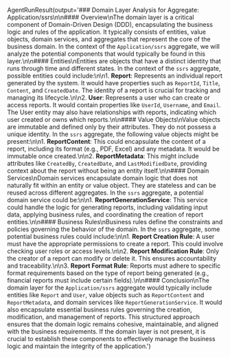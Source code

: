 AgentRunResult(output='### Domain Layer Analysis for Aggregate: Application/ssrs\n\n#### Overview\nThe domain layer is a critical component of Domain-Driven Design (DDD), encapsulating the business logic and rules of the application. It typically consists of entities, value objects, domain services, and aggregates that represent the core of the business domain. In the context of the `Application/ssrs` aggregate, we will analyze the potential components that would typically be found in this layer.\n\n#### Entities\nEntities are objects that have a distinct identity that runs through time and different states. In the context of the `ssrs` aggregate, possible entities could include:\n\n1. **Report**: Represents an individual report generated by the system. It would have properties such as `ReportId`, `Title`, `Content`, and `CreatedDate`. The identity of a report is crucial for tracking and managing its lifecycle.\n\n2. **User**: Represents a user who can create or access reports. It would contain properties like `UserId`, `Username`, and `Email`. The User entity may also have relationships with reports, indicating which user created or owns which reports.\n\n#### Value Objects\nValue objects are immutable and defined only by their attributes. They do not possess a unique identity. In the `ssrs` aggregate, the following value objects might be present:\n\n1. **ReportContent**: This could encapsulate the content of a report, including its format (e.g., PDF, Excel) and any metadata. It would be immutable once created.\n\n2. **ReportMetadata**: This might include attributes like `CreatedBy`, `CreatedDate`, and `LastModifiedDate`, providing context about the report without being an entity itself.\n\n#### Domain Services\nDomain services encapsulate domain logic that does not naturally fit within an entity or value object. They are stateless and can be reused across different aggregates. In the `ssrs` aggregate, a potential domain service could be:\n\n1. **ReportGenerationService**: This service could handle the logic for generating reports, including validating input data, applying business rules, and coordinating the creation of report entities.\n\n#### Business Rules\nBusiness rules define the constraints and policies governing the behavior of the domain. In the `ssrs` aggregate, some potential business rules could include:\n\n1. **Report Creation Rule**: A user must have the appropriate permissions to create a report. This could involve checking user roles or access levels.\n\n2. **Report Modification Rule**: Only the creator of a report can modify or delete it. This ensures accountability and traceability.\n\n3. **Report Format Rule**: Reports must adhere to specific format requirements based on the type of report being generated (e.g., financial reports must include certain fields).\n\n#### Conclusion\nThe domain layer for the `Application/ssrs` aggregate would typically include entities like `Report` and `User`, value objects such as `ReportContent` and `ReportMetadata`, and domain services like `ReportGenerationService`. It would also encapsulate essential business rules governing the creation, modification, and management of reports. This structured approach ensures that the domain logic remains cohesive, maintainable, and aligned with the business requirements. If the domain layer is not present, it is crucial to establish these components to effectively manage the business logic and maintain the integrity of the application.')